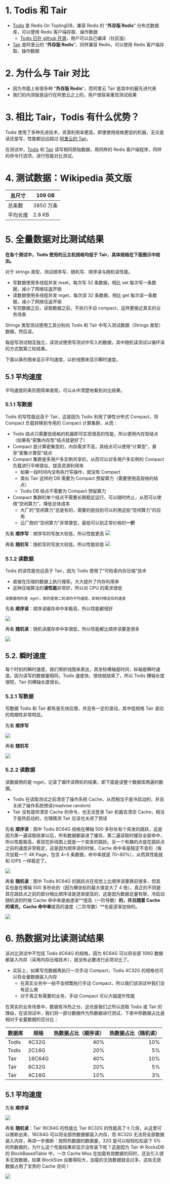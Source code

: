 
# 1. Todis 和 Tair
* [Todis](https://topling.cn/products/) 是 Redis On ToplingDB，兼容 Redis 的 “**外存版 Redis**” 分布式数据库，可以使用 Redis 客户端存取、操作数据
  * [Todis 已在 github 开源](https://github.com/topling/todis)，用户可以自己编译（社区版）
* [Tair](https://www.alibabacloud.com/help/zh/doc-detail/145957.htm) 是阿里云的 “**外存版 Redis**”，同样兼容 Redis，可以使用 Redis 客户端存取、操作数据

# 2. 为什么与 Tair 对比
* 因为市面上有很多种 “**外存版 Redis**”，而阿里云 Tair 是其中的最先进代表
* 我们的内测版是运行在阿里云之上的，用户很容易重现测试结果

# 3. 相比 Tair，Todis 有什么优势？
Todis 使用了多种先进技术，资源利用率更高，即便使用规格更低的机器，无论是读还是写，性能都远远超过 [阿里云的 Tair](https://www.alibabacloud.com/help/zh/doc-detail/145957.htm)。

在测试中，[Todis](https://topling.cn/products) 和 [Tair](https://www.alibabacloud.com/help/zh/doc-detail/145957.htm) 读写相同原始数据，用同样的 Redis 客户端程序，同样的命令行选项，进行性能对比测试。

# 4. 测试数据：Wikipedia 英文版
总尺寸	| 109 GB
--------|--------
总条数	| 3850 万条
平均长度|	2.8 KB

# 5. 全量数据对比测试结果
**在各个测试中，Todis 使用的云主机规格均低于 Tair，具体规格在下面图示中给出。**

对于 strings 类型，测试顺序写、随机写、顺序读与随机读性能。
* 写数据使用多线程并发 mset，每次写 32 条数据，相比 set 每次写一条数据，减小了网络往返开销
* 读数据使用多线程并发 mget，每次读 32 条数据，相比 get 每次读一条数据，减小了网络往返开销
* 写完数据之后，读取数据之前，不执行手动 compact，这样更接近真实的业务场景

Strings 类型测试使用工具分别向 Todis 和 Tair 中写入测试数据（Strings 类型）数据，然后读。

每组写测试相互独立，读测试使用写测试中写入的数据，其中随机读测试以循环读的方式取第三轮结果。

下面以条形图来显示平均速度，以折线图来显示瞬时速度。

## 5.1 平均速度
平均速度的条形图简单直观，可以从中清楚地看到对比结果。
### 5.1.1 **写数据**
Todis 的写性能远高于 Tair，这是因为 Todis 利用了弹性分布式 Compact，将 Compact 负载转移到专用的 Compact 计算集群，从而：
* Todis 结点只需要低规格的机器即可实现很高的性能，所以使用内存型结点（如果有“密集内存型”结点就更好了）
* Compact 是计算密集型的，内存需求不高，其结点可以使用“计算型”，甚至“密集计算型”结点
* Compact 集群是多用户多实例共享的，从而可以对多用户多实例的 Compact 负载进行平峰错谷，提高资源利用率
  * 如果一段时间内没有执行写操作，就没有 Compact
  * 类似 Tair 这样的 DB 需要为 Compact 预留算力（需要使用高规格的结点）
  * Todis DB 结点不需要为 Compact 预留算力
* Compact 集群的单个结点不需要长期稳定运行，可以随时终止，从而可以使用“空闲算力”，降低总体成本
  * 大厂的“空闲算力”总是有的，需要的是找到可以利用这些“空闲算力”的应用
  * 云厂商的“空闲算力”非常便宜，最低可以到正常价格的**一折**

先看 **顺序写**：顺序写的写放大较低，所以性能更高
![](/images/Todis-he-TairDB-读写-strings-性能对比/strings_seq_write_avg_speed_bar.png)

再看 **随机写**：随机写的写放大较低，所以性能较低
![](/images/Todis-he-TairDB-读写-strings-性能对比/strings_rand_write_avg_speed_bar.png)

### 5.1.2 **读数据**
Todis 的读性能也远高于 Tair，因为 Todis 使用了“可检索内存压缩”技术
* 直接在压缩的数据上执行搜索，大大提升了内存利用率
* 这种压缩算法的**读性能**非常好，所以对 CPU 的需求很低

`读数据用的是 mget，取的是第二轮读的平均速度，即相对稳定后的速度`

先看 **顺序读**：顺序读缓存命中率极高，所以性能都很好

![](/images/Todis-he-TairDB-读写-strings-性能对比/strings_seq_read_avg_speed_bar.png)

再看 **随机读**：随机读缓存命中率很低，所以性能都比顺序读要差很多

![](/images/Todis-he-TairDB-读写-strings-性能对比/strings_rand_read_avg_speed_bar.png)

## 5.2. 瞬时速度
每个时刻的瞬时速度，我们用折线图来表达，其坐标横轴是时间，纵轴是瞬时速度。因为读写的数据量相同，Todis 速度快，很快就结束了，所以 Todis 横轴长度很短，Tair 的横轴长度很长。
### 5.2.1 写数据
写数据 Todis 和 Tair 都有是先快后慢，并且有一定的波动，其中低规格 Tair 波动的周期性非常明显。

先看 **顺序写**

![](/images/Todis-he-TairDB-读写-strings-性能对比/strings_seq_write_time_speed.png)

再看 **随机写**

![](/images/Todis-he-TairDB-读写-strings-性能对比/strings_rand_write_time_speed.png)

### 5.2.2 **读数据**

读数据用的是 mget，记录了循环读两轮的结果，即下面是读整个数据库两遍的数据。

* Todis 在读取测试之前清空了操作系统 Cache，从而相当于是冷启动的，并且关闭了操作系统预读(madvise random)
* Tair 没有提供清空 Cache 的命令，也无法登录 Tair 机器去清空 Cache，相当于是热启动的，合理猜测 Tair 应该也关闭了预读

先看 **顺序读**：图中 Todis 8C64G 规格在横轴 500 多秒处有个突发的跳跃，这是因为第一遍读取结束以后，所有数据都装进了缓存，第二遍读取时缓存全部命中，所以性能极高，表现在折线图上就是一个突发的跳跃。另一个有趣的点是在跳跃点之前的速度非常稳定，这是因为顺序读的时候，Cache 命中率是稳定不变的（每次加载一个 4K Page，包含 4\~5 条数据，命中率就是 70\~80%），从而其性能就和 IOPS 一样稳定了。

![](/images/Todis-he-TairDB-读写-strings-性能对比/strings_seq_read_time_speed.png)

再看 **随机读**：图中 Todis 8C64G 的跳跃点在视觉上比顺序读要靠前很多，但其实也是在横轴 500 多秒处的（因为横坐标的最大值变大了 4 倍）。真正的不同是其在跳跃点之前的部分相比顺序读是逐渐提高的，这是因为数据总量有限，冷启动随机读的时候 Cache 命中率是由逐渐**提高（一阶导数）**的，并且随着 Cache 的填充，Cache 命中率**提高的速度（二阶导数）**也是逐渐加快的。


![](/images/Todis-he-TairDB-读写-strings-性能对比/strings_rand_read_time_speed.png)

# 6. 热数据对比读测试结果

该对比测试中不包括 Todis 8C64G 的规格，因为 8C64G 可以将全部 109G 数据都装入内存（采用内存压缩技术），就没有必要进行此项对比了。
* 实际上，如果写完数据再执行一次手动 Compact，Todis 4C32G 的规格也可以将全量数据装入内存
  * 在真实业务中一般不会频繁执行手动 Compact，所以我们该测试中我们没有这么做
  * 对于真正有需要的业务，手动 Compact 可以大幅提升性能

在真实的业务场景中，数据有冷热之分，这也是我们之所以选取 Todis 或 Tair 的理由，在该测试中，我们将一部分数据作为热数据进行测试，下表中热数据占比是相对于全量数据的百分比：

| 数据库  | 规格   | 热数据占比（顺序读） | 热数据占比（随机读） |
| ------ | ------ | ------------------:| ----:|
| Todis  | 4C32G  | 40%                | 10%  |
| Todis  | 2C16G  | 20%                |  5%  |
| Tair | 16C64G | 40%                | 10%  |
| Tair | 8C32G  | 20%                |  5%  |
| Tair | 4C16G  | 10%                |  3%  |

## 5.1 平均速度

先看 **顺序读**

![](/images/Todis-he-TairDB-读写-strings-性能对比/strings_seq_read_avg_speed_percent_bar.png)

再看 **随机读**：Tair 16C64G 的性能比 Tair 8C32G 的性能高了十几倍，从这里可以推断出来，16C64G 可以将全部热数据都装入内存，而 8C32G 无法将全部数据装入内存，再进一步推断：按照热数据的数据量，32G 是可以轻轻松松装下 5% 的热数据的，为什么这个性能结果却显示没有装下呢？这是因为 Tair 中 RocksDB 的 BlockBasedTable 中，一次 Cache Miss 在加载有效数据的同时，还会引入很多无效数据，如果 BlockSize 设置得较大，加载的无效数据就会过多，这些无效数据占用了宝贵的 Cache 空间！

![](/images/Todis-he-TairDB-读写-strings-性能对比/strings_rand_read_avg_speed_percent_bar.png)

